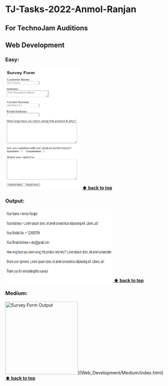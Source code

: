 # TJ-Tasks-2022-Anmol-Ranjan

## For TechnoJam Auditions

## Web Development

### Easy: 
   [<img src="images/easy1.png" height="385" width="240" title="Survey Form">](Web_Development/Easy/survey_form.html)
   **[⬆ back to top](###Easy)**
    
### Output:
   [<img src="images/easy2_output.png" height="230" width="340" title="Survey Form Output">](Web_Development/Easy/survey_form.html)
   **[⬆ back to top](###Easy)**

### Medium:
   <img src="images/medium.png" height="230" width="230" title="Survey Form Output">](Web_Development/Medium/index.html)
   **[⬆ back to top](###Medium)**

